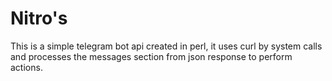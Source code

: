 # Nitro's

This is a simple telegram bot api created in perl, it uses curl by system calls and processes the messages section from json response to perform actions.

